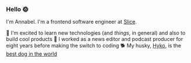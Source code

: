 ### Hello 🌞

I'm Annabel. I'm a frontend software engineer at [Slice](https://slicelife.com/pages/about-us).

🌵 I'm excited to learn new technologies (and _things_, in general) and also to build cool products
💃 I worked as a news editor and podcast producer for eight years before making the switch to coding
🐕 My husky, [Hyko](https://www.instagram.com/hykothehusky/), is the [best dog in the world](https://soundcloud.com/luke/best-dog-in-the-world)  
